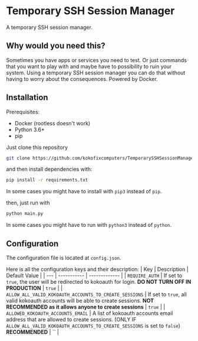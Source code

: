 # Temporary SSH Session Manager
A temporary SSH session manager.

## Why would you need this?
Sometimes you have apps or services you need to test. Or just commands that you want to play with and maybe have to possibility to ruin your system. Using a temporary SSH session manager you can do that without having to worry about the consequences. Powered by Docker.

## Installation

Prerequisites:
- Docker (rootless doesn't work)
- Python 3.6+
- pip

Just clone this repository
```bash
git clone https://github.com/kokofixcomputers/TemporarySSHSessionManager
```
and then install dependencies with:
```bash
pip install -r requirements.txt
``` 
In some cases you might have to install with `pip3` instead of `pip`.

then, just run with
```bash
python main.py
```
In some cases you might have to run with `python3` instead of `python`.

## Configuration
The configuration file is located at `config.json`.

Here is all the configuration keys and their description:
| Key | Description | Default Value |
| --- | ----------- | ------------- |
| `REQUIRE_AUTH` | If set to `true`, the user will be redirected to kokoauth for login. **DO NOT TURN OFF IN PRODUCTION** | `true` |
| `ALLOW_ALL_VALID_KOKOAUTH_ACCOUNTS_TO_CREATE_SESSIONS` | If set to `true`, all valid kokoauth accounts will be able to create sessions. **NOT RECOMMENDED as it allows anyone to create sessions** | `true` |
| `ALLOWED_KOKOAUTH_ACCOUNTS_EMAIL` | A list of kokoauth accounts email address that are allowed to create sessions. (ONLY IF `ALLOW_ALL_VALID_KOKOAUTH_ACCOUNTS_TO_CREATE_SESSIONS` is set to `false`) **RECOMMENDED** | `` |